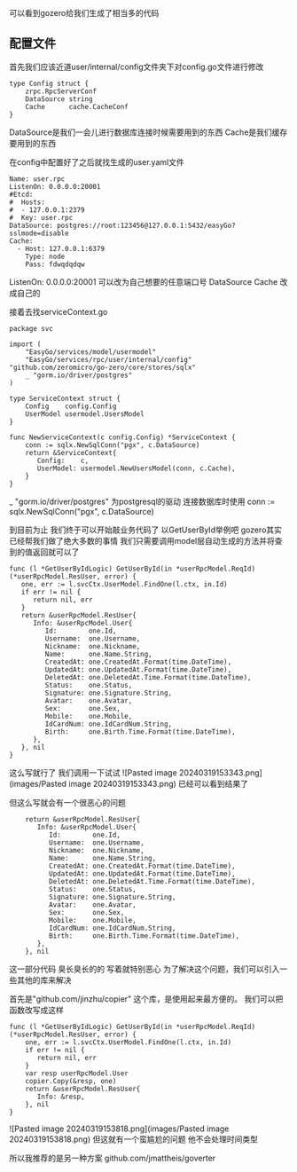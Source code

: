 可以看到gozero给我们生成了相当多的代码
## 配置文件
首先我们应该近道user/internal/config文件夹下对config.go文件进行修改
```
type Config struct {  
    zrpc.RpcServerConf  
    DataSource string  
    Cache      cache.CacheConf  
}
```

DataSource是我们一会儿进行数据库连接时候需要用到的东西
Cache是我们缓存要用到的东西


在config中配置好了之后就找生成的user.yaml文件
```
Name: user.rpc  
ListenOn: 0.0.0.0:20001  
#Etcd:  
#  Hosts:  
#  - 127.0.0.1:2379  
#  Key: user.rpc  
DataSource: postgres://root:123456@127.0.0.1:5432/easyGo?sslmode=disable  
Cache:  
  - Host: 127.0.0.1:6379  
    Type: node  
    Pass: fdwqdqdqw
```

ListenOn: 0.0.0.0:20001 可以改为自己想要的任意端口号
DataSource   Cache  改成自己的

接着去找serviceContext.go 
```
package svc  
  
import (  
    "EasyGo/services/model/usermodel"  
    "EasyGo/services/rpc/user/internal/config"    "github.com/zeromicro/go-zero/core/stores/sqlx"
    _ "gorm.io/driver/postgres"  
)  
  
type ServiceContext struct {  
    Config    config.Config  
    UserModel usermodel.UsersModel  
}  
  
func NewServiceContext(c config.Config) *ServiceContext {  
    conn := sqlx.NewSqlConn("pgx", c.DataSource)  
    return &ServiceContext{  
       Config:    c,  
       UserModel: usermodel.NewUsersModel(conn, c.Cache),  
    }  
}
```

 _ "gorm.io/driver/postgres" 为postgresql的驱动
 连接数据库时使用 conn := sqlx.NewSqlConn("pgx", c.DataSource) 


 到目前为止  我们终于可以开始敲业务代码了
 以GetUserById举例吧
 gozero其实已经帮我们做了绝大多数的事情
 我们只需要调用model层自动生成的方法并将查到的值返回就可以了
 ```
 func (l *GetUserByIdLogic) GetUserById(in *userRpcModel.ReqId) (*userRpcModel.ResUser, error) {  
    one, err := l.svcCtx.UserModel.FindOne(l.ctx, in.Id)  
    if err != nil {  
       return nil, err  
    }  
    return &userRpcModel.ResUser{  
       Info: &userRpcModel.User{  
          Id:        one.Id,  
          Username:  one.Username,  
          Nickname:  one.Nickname,  
          Name:      one.Name.String,  
          CreatedAt: one.CreatedAt.Format(time.DateTime),  
          UpdatedAt: one.UpdatedAt.Format(time.DateTime),  
          DeletedAt: one.DeletedAt.Time.Format(time.DateTime), 
          Status:    one.Status,  
          Signature: one.Signature.String,  
          Avatar:    one.Avatar,  
          Sex:       one.Sex,  
          Mobile:    one.Mobile,  
          IdCardNum: one.IdCardNum.String,  
          Birth:     one.Birth.Time.Format(time.DateTime),  
       },  
    }, nil  
}
```
这么写就行了 我们调用一下试试
![Pasted image 20240319153343.png](images/Pasted image 20240319153343.png)
已经可以看到结果了

但这么写就会有一个很恶心的问题
```
    return &userRpcModel.ResUser{  
       Info: &userRpcModel.User{  
          Id:        one.Id,  
          Username:  one.Username,  
          Nickname:  one.Nickname,  
          Name:      one.Name.String,  
          CreatedAt: one.CreatedAt.Format(time.DateTime),  
          UpdatedAt: one.UpdatedAt.Format(time.DateTime),  
          DeletedAt: one.DeletedAt.Time.Format(time.DateTime), 
          Status:    one.Status,  
          Signature: one.Signature.String,  
          Avatar:    one.Avatar,  
          Sex:       one.Sex,  
          Mobile:    one.Mobile,  
          IdCardNum: one.IdCardNum.String,  
          Birth:     one.Birth.Time.Format(time.DateTime),  
       },  
    }, nil 
```
这一部分代码  臭长臭长的的 写着就特别恶心 
为了解决这个问题，我们可以引入一些其他的库来解决

首先是"github.com/jinzhu/copier" 这个库，是使用起来最方便的。
我们可以把函数改写成这样
```
func (l *GetUserByIdLogic) GetUserById(in *userRpcModel.ReqId) (*userRpcModel.ResUser, error) {  
    one, err := l.svcCtx.UserModel.FindOne(l.ctx, in.Id)  
    if err != nil {  
       return nil, err  
    }  
    var resp userRpcModel.User  
    copier.Copy(&resp, one)  
    return &userRpcModel.ResUser{  
       Info: &resp,  
    }, nil  
}
```

![Pasted image 20240319153818.png](images/Pasted image 20240319153818.png)
但这就有一个蛮尴尬的问题 他不会处理时间类型


所以我推荐的是另一种方案
github.com/jmattheis/goverter

